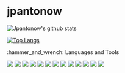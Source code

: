 # jpantonow

![Jpantonow's github stats](https://github-readme-stats.vercel.app/api?username=jpantonow&show_icons=true&theme=gotham&count_private=true)

[![Top Langs](https://github-readme-stats.vercel.app/api/top-langs/?username=jpantonow&theme=gotham&count_private=true)](https://github.com/jpantonow/github-readme-stats)

 
  <p>
  :hammer_and_wrench: Languages and Tools
  <p align="left">
  <img src="https://img.shields.io/badge/Python-3776AB?style=for-the-badge&logo=python&logoColor=white" />
  <img src="https://img.shields.io/badge/Scala-DC322F?style=for-the-badge&logo=scala&logoColor=white" />
   <img src="https://img.shields.io/badge/C-A8B9CC?style=for-the-badge&logo=c&logoColor=white" />
   <img src="https://img.shields.io/badge/C++-00599C?style=for-the-badge&logo=cplusplus&logoColor=white" />
    <img src="https://img.shields.io/badge/R-276DC3?style=for-the-badge&logo=r&logoColor=white" />
  <img src="https://img.shields.io/badge/Linux-FCC624?style=for-the-badge&logo=linux&logoColor=black" />
     <img src="https://img.shields.io/badge/Ubuntu-E95420?style=for-the-badge&logo=ubuntu&logoColor=white" />
      <img src="https://img.shields.io/badge/KaliLinux-557C94?style=for-the-badge&logo=kalilinux&logoColor=white" />
  <img src="https://img.shields.io/badge/PostgreSQL-316192?style=for-the-badge&logo=postgresql&logoColor=white" />
   <img src="https://img.shields.io/badge/SQLite-003B57?style=for-the-badge&logo=sqlite&logoColor=white" />
  <img src="https://img.shields.io/badge/Visual_Studio_Code-0078D4?style=for-the-badge&logo=visual%20studio%20code&logoColor=white" />
   <img src="https://img.shields.io/badge/Eclipse-2C2255?style=for-the-badge&logo=eclipseide&logoColor=white" />
  <img src="https://img.shields.io/badge/GIT-E44C30?style=for-the-badge&logo=git&logoColor=white" />
  </p>
